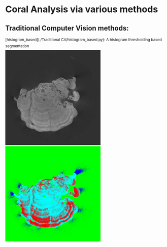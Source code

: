 # Coral Analysis via various methods
## Traditional Computer Vision methods:
<sup>[histogram_based](./Traditional CV/histogram_based.py): A histogram thresholding based segmentation</sup><br/>
<img src="https://github.com/SimonZeng7108/Coral_Analysis/blob/main/image_denoised.jpg" width="300" height="300">
<img src="https://github.com/SimonZeng7108/Coral_Analysis/blob/main/Traditional%20CV/histogram.png" width="300" height="300"><br/>

